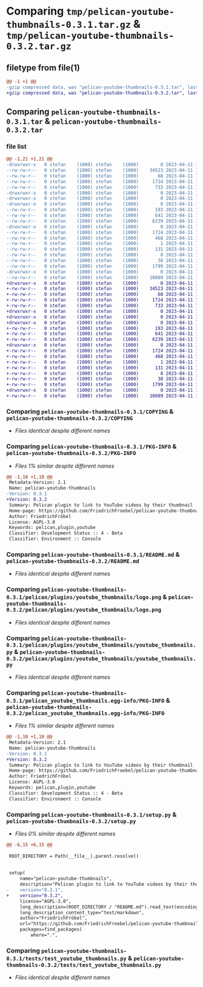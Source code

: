 # Comparing `tmp/pelican-youtube-thumbnails-0.3.1.tar.gz` & `tmp/pelican-youtube-thumbnails-0.3.2.tar.gz`

## filetype from file(1)

```diff
@@ -1 +1 @@
-gzip compressed data, was "pelican-youtube-thumbnails-0.3.1.tar", last modified: Tue Apr 11 17:26:21 2023, max compression
+gzip compressed data, was "pelican-youtube-thumbnails-0.3.2.tar", last modified: Tue Apr 11 17:37:20 2023, max compression
```

## Comparing `pelican-youtube-thumbnails-0.3.1.tar` & `pelican-youtube-thumbnails-0.3.2.tar`

### file list

```diff
@@ -1,21 +1,21 @@
-drwxrwxr-x   0 stefan    (1000) stefan    (1000)        0 2023-04-11 17:26:21.602357 pelican-youtube-thumbnails-0.3.1/
--rw-rw-r--   0 stefan    (1000) stefan    (1000)    34523 2023-04-11 16:40:27.000000 pelican-youtube-thumbnails-0.3.1/COPYING
--rw-rw-r--   0 stefan    (1000) stefan    (1000)       68 2023-04-11 17:13:05.000000 pelican-youtube-thumbnails-0.3.1/MANIFEST.in
--rw-rw-r--   0 stefan    (1000) stefan    (1000)     1724 2023-04-11 17:26:21.602357 pelican-youtube-thumbnails-0.3.1/PKG-INFO
--rw-rw-r--   0 stefan    (1000) stefan    (1000)      733 2023-04-11 17:13:05.000000 pelican-youtube-thumbnails-0.3.1/README.md
-drwxrwxr-x   0 stefan    (1000) stefan    (1000)        0 2023-04-11 17:26:21.598357 pelican-youtube-thumbnails-0.3.1/pelican/
-drwxrwxr-x   0 stefan    (1000) stefan    (1000)        0 2023-04-11 17:26:21.598357 pelican-youtube-thumbnails-0.3.1/pelican/plugins/
-drwxrwxr-x   0 stefan    (1000) stefan    (1000)        0 2023-04-11 17:26:21.602357 pelican-youtube-thumbnails-0.3.1/pelican/plugins/youtube_thumbnails/
--rw-rw-r--   0 stefan    (1000) stefan    (1000)      193 2023-04-11 16:40:27.000000 pelican-youtube-thumbnails-0.3.1/pelican/plugins/youtube_thumbnails/__init__.py
--rw-rw-r--   0 stefan    (1000) stefan    (1000)      641 2023-04-11 16:40:27.000000 pelican-youtube-thumbnails-0.3.1/pelican/plugins/youtube_thumbnails/logo.png
--rw-rw-r--   0 stefan    (1000) stefan    (1000)     6239 2023-04-11 17:17:03.000000 pelican-youtube-thumbnails-0.3.1/pelican/plugins/youtube_thumbnails/youtube_thumbnails.py
-drwxrwxr-x   0 stefan    (1000) stefan    (1000)        0 2023-04-11 17:26:21.602357 pelican-youtube-thumbnails-0.3.1/pelican_youtube_thumbnails.egg-info/
--rw-rw-r--   0 stefan    (1000) stefan    (1000)     1724 2023-04-11 17:26:21.000000 pelican-youtube-thumbnails-0.3.1/pelican_youtube_thumbnails.egg-info/PKG-INFO
--rw-rw-r--   0 stefan    (1000) stefan    (1000)      468 2023-04-11 17:26:21.000000 pelican-youtube-thumbnails-0.3.1/pelican_youtube_thumbnails.egg-info/SOURCES.txt
--rw-rw-r--   0 stefan    (1000) stefan    (1000)        1 2023-04-11 17:26:21.000000 pelican-youtube-thumbnails-0.3.1/pelican_youtube_thumbnails.egg-info/dependency_links.txt
--rw-rw-r--   0 stefan    (1000) stefan    (1000)      131 2023-04-11 17:26:21.000000 pelican-youtube-thumbnails-0.3.1/pelican_youtube_thumbnails.egg-info/requires.txt
--rw-rw-r--   0 stefan    (1000) stefan    (1000)        8 2023-04-11 17:26:21.000000 pelican-youtube-thumbnails-0.3.1/pelican_youtube_thumbnails.egg-info/top_level.txt
--rw-rw-r--   0 stefan    (1000) stefan    (1000)       38 2023-04-11 17:26:21.602357 pelican-youtube-thumbnails-0.3.1/setup.cfg
--rw-rw-r--   0 stefan    (1000) stefan    (1000)     1799 2023-04-11 17:26:12.000000 pelican-youtube-thumbnails-0.3.1/setup.py
-drwxrwxr-x   0 stefan    (1000) stefan    (1000)        0 2023-04-11 17:26:21.602357 pelican-youtube-thumbnails-0.3.1/tests/
--rw-rw-r--   0 stefan    (1000) stefan    (1000)    10089 2023-04-11 16:40:27.000000 pelican-youtube-thumbnails-0.3.1/tests/test_youtube_thumbnails.py
+drwxrwxr-x   0 stefan    (1000) stefan    (1000)        0 2023-04-11 17:37:20.822752 pelican-youtube-thumbnails-0.3.2/
+-rw-rw-r--   0 stefan    (1000) stefan    (1000)    34523 2023-04-11 16:40:27.000000 pelican-youtube-thumbnails-0.3.2/COPYING
+-rw-rw-r--   0 stefan    (1000) stefan    (1000)       68 2023-04-11 17:13:05.000000 pelican-youtube-thumbnails-0.3.2/MANIFEST.in
+-rw-rw-r--   0 stefan    (1000) stefan    (1000)     1724 2023-04-11 17:37:20.822752 pelican-youtube-thumbnails-0.3.2/PKG-INFO
+-rw-rw-r--   0 stefan    (1000) stefan    (1000)      733 2023-04-11 17:13:05.000000 pelican-youtube-thumbnails-0.3.2/README.md
+drwxrwxr-x   0 stefan    (1000) stefan    (1000)        0 2023-04-11 17:37:20.810752 pelican-youtube-thumbnails-0.3.2/pelican/
+drwxrwxr-x   0 stefan    (1000) stefan    (1000)        0 2023-04-11 17:37:20.810752 pelican-youtube-thumbnails-0.3.2/pelican/plugins/
+drwxrwxr-x   0 stefan    (1000) stefan    (1000)        0 2023-04-11 17:37:20.818752 pelican-youtube-thumbnails-0.3.2/pelican/plugins/youtube_thumbnails/
+-rw-rw-r--   0 stefan    (1000) stefan    (1000)      193 2023-04-11 16:40:27.000000 pelican-youtube-thumbnails-0.3.2/pelican/plugins/youtube_thumbnails/__init__.py
+-rw-rw-r--   0 stefan    (1000) stefan    (1000)      641 2023-04-11 16:40:27.000000 pelican-youtube-thumbnails-0.3.2/pelican/plugins/youtube_thumbnails/logo.png
+-rw-rw-r--   0 stefan    (1000) stefan    (1000)     6239 2023-04-11 17:17:03.000000 pelican-youtube-thumbnails-0.3.2/pelican/plugins/youtube_thumbnails/youtube_thumbnails.py
+drwxrwxr-x   0 stefan    (1000) stefan    (1000)        0 2023-04-11 17:37:20.818752 pelican-youtube-thumbnails-0.3.2/pelican_youtube_thumbnails.egg-info/
+-rw-rw-r--   0 stefan    (1000) stefan    (1000)     1724 2023-04-11 17:37:20.000000 pelican-youtube-thumbnails-0.3.2/pelican_youtube_thumbnails.egg-info/PKG-INFO
+-rw-rw-r--   0 stefan    (1000) stefan    (1000)      468 2023-04-11 17:37:20.000000 pelican-youtube-thumbnails-0.3.2/pelican_youtube_thumbnails.egg-info/SOURCES.txt
+-rw-rw-r--   0 stefan    (1000) stefan    (1000)        1 2023-04-11 17:37:20.000000 pelican-youtube-thumbnails-0.3.2/pelican_youtube_thumbnails.egg-info/dependency_links.txt
+-rw-rw-r--   0 stefan    (1000) stefan    (1000)      131 2023-04-11 17:37:20.000000 pelican-youtube-thumbnails-0.3.2/pelican_youtube_thumbnails.egg-info/requires.txt
+-rw-rw-r--   0 stefan    (1000) stefan    (1000)        8 2023-04-11 17:37:20.000000 pelican-youtube-thumbnails-0.3.2/pelican_youtube_thumbnails.egg-info/top_level.txt
+-rw-rw-r--   0 stefan    (1000) stefan    (1000)       38 2023-04-11 17:37:20.822752 pelican-youtube-thumbnails-0.3.2/setup.cfg
+-rw-rw-r--   0 stefan    (1000) stefan    (1000)     1799 2023-04-11 17:35:38.000000 pelican-youtube-thumbnails-0.3.2/setup.py
+drwxrwxr-x   0 stefan    (1000) stefan    (1000)        0 2023-04-11 17:37:20.818752 pelican-youtube-thumbnails-0.3.2/tests/
+-rw-rw-r--   0 stefan    (1000) stefan    (1000)    10089 2023-04-11 16:40:27.000000 pelican-youtube-thumbnails-0.3.2/tests/test_youtube_thumbnails.py
```

### Comparing `pelican-youtube-thumbnails-0.3.1/COPYING` & `pelican-youtube-thumbnails-0.3.2/COPYING`

 * *Files identical despite different names*

### Comparing `pelican-youtube-thumbnails-0.3.1/PKG-INFO` & `pelican-youtube-thumbnails-0.3.2/PKG-INFO`

 * *Files 1% similar despite different names*

```diff
@@ -1,10 +1,10 @@
 Metadata-Version: 2.1
 Name: pelican-youtube-thumbnails
-Version: 0.3.1
+Version: 0.3.2
 Summary: Pelican plugin to link to YouTube videos by their thumbnail
 Home-page: https://github.com/FriedrichFroebel/pelican-youtube-thumbnails/
 Author: FriedrichFröbel
 License: AGPL-3.0
 Keywords: pelican,plugin,youtube
 Classifier: Development Status :: 4 - Beta
 Classifier: Environment :: Console
```

### Comparing `pelican-youtube-thumbnails-0.3.1/README.md` & `pelican-youtube-thumbnails-0.3.2/README.md`

 * *Files identical despite different names*

### Comparing `pelican-youtube-thumbnails-0.3.1/pelican/plugins/youtube_thumbnails/logo.png` & `pelican-youtube-thumbnails-0.3.2/pelican/plugins/youtube_thumbnails/logo.png`

 * *Files identical despite different names*

### Comparing `pelican-youtube-thumbnails-0.3.1/pelican/plugins/youtube_thumbnails/youtube_thumbnails.py` & `pelican-youtube-thumbnails-0.3.2/pelican/plugins/youtube_thumbnails/youtube_thumbnails.py`

 * *Files identical despite different names*

### Comparing `pelican-youtube-thumbnails-0.3.1/pelican_youtube_thumbnails.egg-info/PKG-INFO` & `pelican-youtube-thumbnails-0.3.2/pelican_youtube_thumbnails.egg-info/PKG-INFO`

 * *Files 1% similar despite different names*

```diff
@@ -1,10 +1,10 @@
 Metadata-Version: 2.1
 Name: pelican-youtube-thumbnails
-Version: 0.3.1
+Version: 0.3.2
 Summary: Pelican plugin to link to YouTube videos by their thumbnail
 Home-page: https://github.com/FriedrichFroebel/pelican-youtube-thumbnails/
 Author: FriedrichFröbel
 License: AGPL-3.0
 Keywords: pelican,plugin,youtube
 Classifier: Development Status :: 4 - Beta
 Classifier: Environment :: Console
```

### Comparing `pelican-youtube-thumbnails-0.3.1/setup.py` & `pelican-youtube-thumbnails-0.3.2/setup.py`

 * *Files 0% similar despite different names*

```diff
@@ -6,15 +6,15 @@
 
 ROOT_DIRECTORY = Path(__file__).parent.resolve()
 
 
 setup(
     name="pelican-youtube-thumbnails",
     description="Pelican plugin to link to YouTube videos by their thumbnail",
-    version="0.3.1",
+    version="0.3.2",
     license="AGPL-3.0",
     long_description=(ROOT_DIRECTORY / "README.md").read_text(encoding="utf-8"),
     long_description_content_type="text/markdown",
     author="FriedrichFröbel",
     url="https://github.com/FriedrichFroebel/pelican-youtube-thumbnails/",
     packages=find_packages(
         where=".",
```

### Comparing `pelican-youtube-thumbnails-0.3.1/tests/test_youtube_thumbnails.py` & `pelican-youtube-thumbnails-0.3.2/tests/test_youtube_thumbnails.py`

 * *Files identical despite different names*

